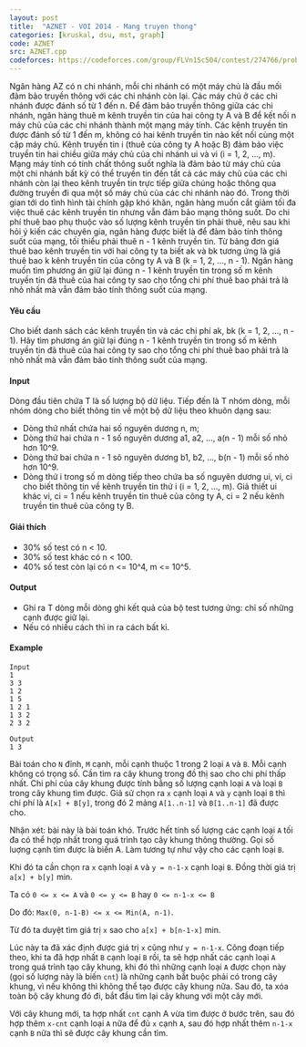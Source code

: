 ```yaml
---
layout: post
title:  "AZNET - VOI 2014 - Mang truyen thong"
categories: [kruskal, dsu, mst, graph]
code: AZNET
src: AZNET.cpp
codeforces: https://codeforces.com/group/FLVn1Sc504/contest/274766/problem/K
---
```



Ngân hàng AZ có n chi nhánh, mỗi chi nhánh có một máy chủ là đầu mối đảm bảo truyền thông với các chi nhánh còn lại. Các máy chủ ở các chi nhánh được đánh số từ 1 đến n. Để đảm bảo truyền thông giữa các chi nhánh, ngân hàng thuê m kênh truyền tin của hai công ty A và B để kết nối n máy chủ của các chi nhánh thành một mạng máy tính. Các kênh truyền tin được đánh số từ 1 đến m, không có hai kênh truyền tin nào kết nối cùng một cặp máy chủ. Kênh truyền tin i (thuê của công ty A hoặc B) đảm bảo việc truyền tin hai chiều giữa máy chủ của chi nhánh ui và vi (i = 1, 2, ..., m). Mạng máy tính có tính chất thông suốt nghĩa là đảm bảo từ máy chủ của một chi nhánh bất kỳ có thể truyền tin đến tất cả các máy chủ của các chi nhánh còn lại theo kênh truyền tin trực tiếp giữa chúng hoặc thông qua đường truyền đi qua một số máy chủ của các chi nhánh nào đó. Trong thời gian tới do tình hình tài chính gặp khó khăn, ngân hàng muốn cắt giảm tối đa việc thuê các kênh truyền tin nhưng vẫn đảm bảo mạng thông suốt. Do chi phí thuê bao phụ thuộc vào số lượng kênh truyền tin phải thuê, nêu sau khi hỏi ý kiến các chuyên gia, ngân hàng được biết là để đảm bảo tính thông suốt của mạng, tối thiểu phải thuê n - 1 kênh truyền tin. Từ bảng đơn giá thuê bao kênh truyền tin với hai công ty ta biết ak và bk tương ứng là giá thuê bao k kênh truyền tin của công ty A và B (k = 1, 2, ..., n - 1). Ngân hàng muốn tìm phương án giữ lại đúng n - 1 kênh truyền tin trong số m kênh truyền tin đã thuê của hai công ty sao cho tổng chi phí thuê bao phải trả là nhỏ nhất mà vẫn đảm bảo tính thông suốt của mạng.

#### Yêu cầu

Cho biết danh sách các kênh truyền tin và các chi phí ak, bk (k = 1, 2, ..., n - 1). Hãy tìm phương án giữ lại đúng n - 1 kênh truyền tin trong số m kênh truyền tin đã thuê của hai công ty sao cho tổng chi phí thuê bao phải trả là nhỏ nhất mà vẫn đảm bảo tính thông suốt của mạng.

#### Input

Dòng đầu tiên chứa T là số lượng bộ dữ liệu. Tiếp đến là T nhóm dòng, mỗi nhóm dòng cho biết thông tin về một bộ dữ liệu theo khuôn dạng sau:

*   Dòng thứ nhất chứa hai số nguyên dương n, m;
*   Dòng thứ hai chứa n - 1 số nguyên dương a1, a2, ..., a(n - 1) mỗi số nhỏ hơn 10^9.
*   Dòng thứ bai chứa n - 1 sô nguyên dương b1, b2, ..., b(n - 1) mỗi số nhỏ hơn 10^9.
*   Dòng thứ i trong số m dòng tiếp theo chứa ba số nguyên dương ui, vi, ci cho biết thông tin về kênh truyền tin thứ i (i = 1, 2, ..., m). Giả thiết ui khác vi, ci = 1 nếu kênh truyền tin thuê của công ty A, ci = 2 nếu kênh truyền tin thuê của công ty B.

#### Giải thích

*   30% số test có n < 10.
*   30% số test khác có n < 100.
*   40% số test còn lại có n <= 10^4, m <= 10^5.

#### Output

*   Ghi ra T dòng mỗi dòng ghi kết quả của bộ test tương ứng: chỉ số những cạnh được giữ lại.
*   Nếu có nhiều cách thì in ra cách bất kì.

#### Example

```
Input
1
3 3
1 2
1 5
1 2 1
1 3 2
2 3 2

Output
1 3
```

<!--more-->



Bài toán cho `N` đỉnh, `M` cạnh, mỗi cạnh thuộc 1 trong 2 loại `A` và `B`. Mỗi cạnh không có trọng số. Cần tìm ra cây khung trong đồ thị sao cho chi phí thấp nhất. Chi phí của cây khung được tính bằng số lượng cạnh loại `A` và loại `B` trong cây khung tìm được. Giả sử chọn ra `x` cạnh loại `A` và `y` cạnh loại `B` thì chi phí là `A[x] + B[y]`, trong đó 2 mảng `A[1..n-1]` và `B[1..n-1]` đã được cho.


Nhận xét: bài này là bài toán khó. Trước hết tính số lượng các cạnh loại `A` tối đa có thể hợp nhất trong quá trình tạo cây khung thông thường. Gọi số luợng cạnh tìm được là biến A. Làm tương tự như vậy cho các cạnh loại `B`.

Khi đó ta cần chọn ra `x` cạnh loại `A` và `y = n-1-x` cạnh loại `B`. Đồng thời giá trị `a[x] + b[y]` min. 

Ta có `0 <= x <= A` và `0 <= y <= B` hay `0 <= n-1-x <= B`

Do đó: `Max(0, n-1-B) <= x <= Min(A, n-1)`.

Từ đó ta duyệt tìm giá trị `x` sao cho `a[x] + b[n-1-x]` min.

Lúc này ta đã xác định được giá trị `x` cũng như `y = n-1-x`. Công đoạn tiếp theo, khi ta đã hợp nhất `B` cạnh loại `B` rồi, ta sẽ hợp nhất các cạnh loại `A` trong quá trình tạo cây khung, khi đó thì những cạnh loại `A` được chọn này (gọi số lượng này là biến `cnt`) là những cạnh bắt buộc phải có trong cây khung, vì nếu không thì không thể tạo được cây khung nữa. Sau đó, ta xóa toàn bộ cây khung đó đi, bắt đầu tìm lại cây khung với một cây mới.

Với cây khung mới, ta hợp nhất `cnt` cạnh A vừa tìm được ở bước trên, sau đó hợp thêm `x-cnt` cạnh loại `A` nữa để đủ `x` cạnh `A`, sau đó hợp nhất thêm `n-1-x` cạnh `B` nữa thì sẽ được cây khung cần tìm.
